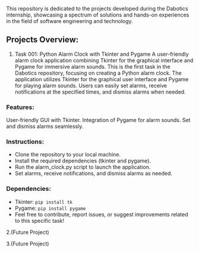 This repository is dedicated to the projects developed during the Dabotics internship, 
showcasing a spectrum of solutions and hands-on experiences in the field of software engineering and technology. 

<h2>Projects Overview:</h2>

1. Task 001: Python Alarm Clock with Tkinter and Pygame
A user-friendly alarm clock application combining Tkinter for the graphical interface and Pygame for immersive alarm sounds.
This is the first task in the Dabotics repository, focusing on creating a Python alarm clock. The application utilizes Tkinter for the graphical user interface and Pygame for playing alarm sounds.
Users can easily set alarms, receive notifications at the specified times, and dismiss alarms when needed.

<h3>Features:</h3>

User-friendly GUI with Tkinter.
Integration of Pygame for alarm sounds.
Set and dismiss alarms seamlessly.


<h3>Instructions:</h3>

- Clone the repository to your local machine.
- Install the required dependencies (tkinter and pygame).
- Run the alarm_clock.py script to launch the application.
- Set alarms, receive notifications, and dismiss alarms as needed.


<h3>Dependencies:</h3>

- Tkinter: <code>pip install tk</code>
- Pygame: <code>pip install pygame</code>
- Feel free to contribute, report issues, or suggest improvements related to this specific task!

2.(Future Project)

3.(Future Project)
